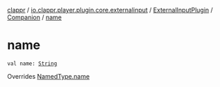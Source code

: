 [clappr](../../../index.md) / [io.clappr.player.plugin.core.externalinput](../../index.md) / [ExternalInputPlugin](../index.md) / [Companion](index.md) / [name](./name.md)

# name

`val name: `[`String`](https://kotlinlang.org/api/latest/jvm/stdlib/kotlin/-string/index.html)

Overrides [NamedType.name](../../../io.clappr.player.base/-named-type/name.md)


